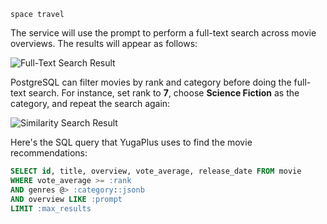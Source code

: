 ```text
space travel
```

The service will use the prompt to perform a full-text search across movie overviews. The results will appear as follows:

![Full-Text Search Result](/images/tutorials/build-and-learn/chapter1-full-text-search-result.png)

PostgreSQL can filter movies by rank and category before doing the full-text search. For instance, set rank to **7**, choose **Science Fiction** as the category, and repeat the search again:

![Similarity Search Result](/images/tutorials/build-and-learn/chapter1-full-text-search-pre-filtering.png)

Here's the SQL query that YugaPlus uses to find the movie recommendations:

```sql
SELECT id, title, overview, vote_average, release_date FROM movie 
WHERE vote_average >= :rank 
AND genres @> :category::jsonb 
AND overview LIKE :prompt 
LIMIT :max_results
```

